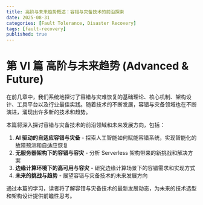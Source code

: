 ```yaml
---
title: 高阶与未来趋势概述：容错与灾备技术的前沿探索
date: 2025-08-31
categories: [Fault Tolerance, Disaster Recovery]
tags: [fault-recovery]
published: true
---
```


# 第 VI 篇 高阶与未来趋势 (Advanced & Future)

在前几章中，我们系统地探讨了容错与灾难恢复的基础理论、核心机制、架构设计、工具平台以及行业最佳实践。随着技术的不断发展，容错与灾备领域也在不断演进，涌现出许多新的技术和趋势。

本篇将深入探讨容错与灾备技术的前沿领域和未来发展方向，包括：

1. **AI 驱动的自适应容错与灾备** - 探索人工智能如何赋能容错系统，实现智能化的故障预测和自适应恢复
2. **无服务器架构下的容错与容灾** - 分析 Serverless 架构带来的新挑战和解决方案
3. **边缘计算环境下的高可用与容灾** - 研究边缘计算场景下的容错需求和实现方式
4. **未来的挑战与趋势** - 展望容错与灾备技术的未来发展方向

通过本篇的学习，读者将了解容错与灾备技术的最新发展动态，为未来的技术选型和架构设计提供前瞻性思考。